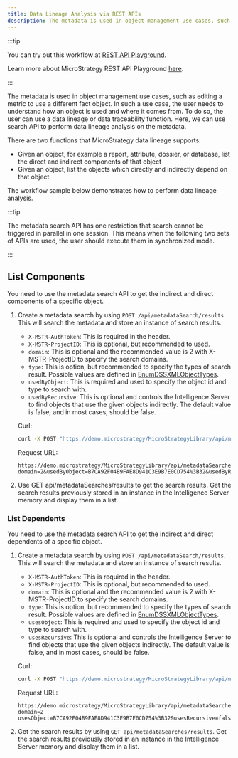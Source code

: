 ```yaml
---
title: Data Lineage Analysis via REST APIs
description: The metadata is used in object management use cases, such as editing a metric to use a different fact object. In such a use case, the user needs to understand how an object is used and where it comes from. To do so, the user can use a data lineage or data traceability function. Here, we can use search API to perform data lineage analysis on the metadata.
---
```


:::tip

You can try out this workflow at [REST API Playground](https://www.postman.com/microstrategysdk/workspace/microstrategy-rest-api/folder/16131298-e42edf07-9e68-4cc2-9eb9-a16ad920bb49?ctx=documentation).

Learn more about MicroStrategy REST API Playground [here](/docs/getting-started/playground.md).

:::

The metadata is used in object management use cases, such as editing a metric to use a different fact object. In such a use case, the user needs to understand how an object is used and where it comes from. To do so, the user can use a data lineage or data traceability function. Here, we can use search API to perform data lineage analysis on the metadata.

There are two functions that MicroStrategy data lineage supports:

- Given an object, for example a report, attribute, dossier, or database, list the direct and indirect components of that object
- Given an object, list the objects which directly and indirectly depend on that object

The workflow sample below demonstrates how to perform data lineage analysis.

:::tip

The metadata search API has one restriction that search cannot be triggered in parallel in one session. This means when the following two sets of APIs are used, the user should execute them in synchronized mode.

:::

## List Components

You need to use the metadata search API to get the indirect and direct components of a specific object.

1. Create a metadata search by using `POST /api/metadataSearch/results`. This will search the metadata and store an instance of search results.

   - `X-MSTR-AuthToken`: This is required in the header.
   - `X-MSTR-ProjectID`: This is optional, but recommended to used.
   - `domain`: This is optional and the recommended value is 2 with X-MSTR-ProjectID to specify the search domains.
   - `type`: This is option, but recommended to specify the types of search result. Possible values are defined in [EnumDSSXMLObjectTypes](https://www2.microstrategy.com/producthelp/2021/WebAPIReference/com/microstrategy/webapi/EnumDSSXMLObjectTypes.html).
   - `usedByObject`: This is required and used to specify the object id and type to search with.
   - `usedByRecursive`: This is optional and controls the Intelligence Server to find objects that use the given objects indirectly. The default value is false, and in most cases, should be false.

   Curl:

   ```bash
   curl -X POST "https://demo.microstrategy/MicroStrategyLibrary/api/metadataSearches/results?domain=2&amp;usedByObject=B7CA92F04B9FAE8D941C3E9B70CD754%3B32&amp;usedByRecursive=false" -H "accept: application/json" -H "X-MSTR-AuthToken: 14bu7siu403m9qr9987ejofill" -H "X-MSTR-ProjectID: B7CA92F04B9FAE8D941C3E9B7E0CD754"
   ```

   Request URL:

   ```url
   https://demo.microstrategy/MicroStrategyLibrary/api/metadataSearches/results?domain=2&usedByObject=B7CA92F04B9FAE8D941C3E9B7E0CD754%3B32&usedByRecursive=false
   ```

1. Use GET api/metadataSearches/results to get the search results. Get the search results previously stored in an instance in the Intelligence Server memory and display them in a list.

### List Dependents

You need to use the metadata search API to get the indirect and direct dependents of a specific object.

1. Create a metadata search by using `POST /api/metadataSearch/results`. This will search the metadata and store an instance of search results.

   - `X-MSTR-AuthToken`: This is required in the header.
   - `X-MSTR-ProjectID`: This is optional, but recommended to used.
   - `domain`: This is optional and the recommended value is 2 with X-MSTR-ProjectID to specify the search domains.
   - `type`: This is option, but recommended to specify the types of search result. Possible values are defined in [EnumDSSXMLObjectTypes](https://www2.microstrategy.com/producthelp/2021/WebAPIReference/com/microstrategy/webapi/EnumDSSXMLObjectTypes.html).
   - `usesObject`: This is required and used to specify the object id and type to search with.
   - `usesRecursive`: This is optional and controls the Intelligence Server to find objects that use the given objects indirectly. The default value is false, and in most cases, should be false.

   Curl:

   ```bash
   curl -X POST "https://demo.microstrategy/MicroStrategyLibrary/api/metadataSearches/results?domain=2&amp;usesObject=B7CA92F04B9FAE8D941C3E9B70CD754%3B32&amp;usesRecursive=false" -H "accept: application/json" -H "X-MSTR-AuthToken: 14bu7siu403m9qr9987ejofill" -H "X-MSTR-ProjectID: B7CA92F04B9FAE8D941C3E9B7E0CD754"
   ```

   Request URL:

   ```url
   https://demo.microstrategy/MicroStrategyLibrary/api/metadataSearches/results?domain=2 usesObject=B7CA92F04B9FAE8D941C3E9B7E0CD754%3B32&usesRecursive=false
   ```

1. Get the search results by using `GET api/metadataSearches/results`. Get the search results previously stored in an instance in the Intelligence Server memory and display them in a list.

